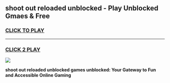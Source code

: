 
## shoot out reloaded unblocked - Play Unblocked Gmaes & Free
<h3>
<a href="https://news.freeplayer.one?title=shoot_out_reloaded_unblocked&ref=23F">CLICK TO PLAY</a></h3>
<hr>

<h3>
<a href="https://news.freeplayer.one?title=shoot_out_reloaded_unblocked&ref=23F">CLICK 2 PLAY</a>
  
</h3>

<a href="https://news.freeplayer.one?title=shoot_out_reloaded_unblocked&ref=23F/"><img src="https://clearcache.store/games.png"></a>


**shoot out reloaded unblocked games unblocked: Your Gateway to Fun and Accessible Online Gaming**
